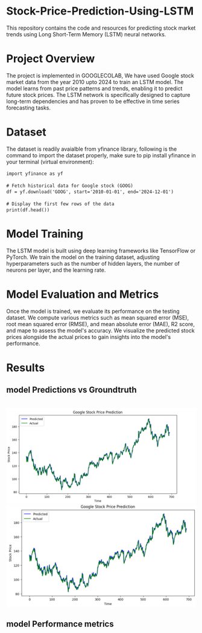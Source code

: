 # Stock-Price-Prediction-Using-LSTM

This repository contains the code and resources for predicting stock market trends using Long Short-Term Memory (LSTM) neural networks.

# Project Overview 

The project is implemented in GOOGLECOLAB, We have used Google stock market data from the year 2010 upto 2024 to train an LSTM model. The model learns from past price patterns and trends, enabling it to predict future stock prices. The LSTM network is specifically designed to capture long-term dependencies and has proven to be effective in time series forecasting tasks.

# Dataset

The dataset is readily avaialble from yfinance library, following is the command to import the dataset properly, make sure to pip install yfinance in your terminal (virtual environment):
```
import yfinance as yf

# Fetch historical data for Google stock (GOOG)
df = yf.download('GOOG', start='2010-01-01', end='2024-12-01')

# Display the first few rows of the data
print(df.head())

```

# Model Training
The LSTM model is built using deep learning frameworks like TensorFlow or PyTorch. We train the model on the training dataset, adjusting hyperparameters such as the number of hidden layers, the number of neurons per layer, and the learning rate. 

# Model Evaluation and Metrics
Once the model is trained, we evaluate its performance on the testing dataset. We compute various metrics such as mean squared error (MSE),  root mean squared error (RMSE), and mean absolute error (MAE), R2 score, and mape to assess the model's accuracy. We visualize the predicted stock prices alongside the actual prices to gain insights into the model's performance.

# Results
## model Predictions vs Groundtruth
</br>
<img src="https://github.com/nooh007/Stock-Price-Prediction-Using-LSTM/blob/main/Images/lstm%20prediction%20.png" width="600">
<img src="https://github.com/nooh007/Stock-Price-Prediction-Using-LSTM/blob/main/Images/rnn%20prediction%20graph.png" width="550">
</br>

## model Performance metrics
</br>
<img src="" width="300">
<img src="" width="300">
</br>



</br>

